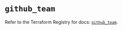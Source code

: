 # `github_team`

Refer to the Terraform Registry for docs: [`github_team`](https://registry.terraform.io/providers/integrations/github/6.3.0/docs/resources/team).
